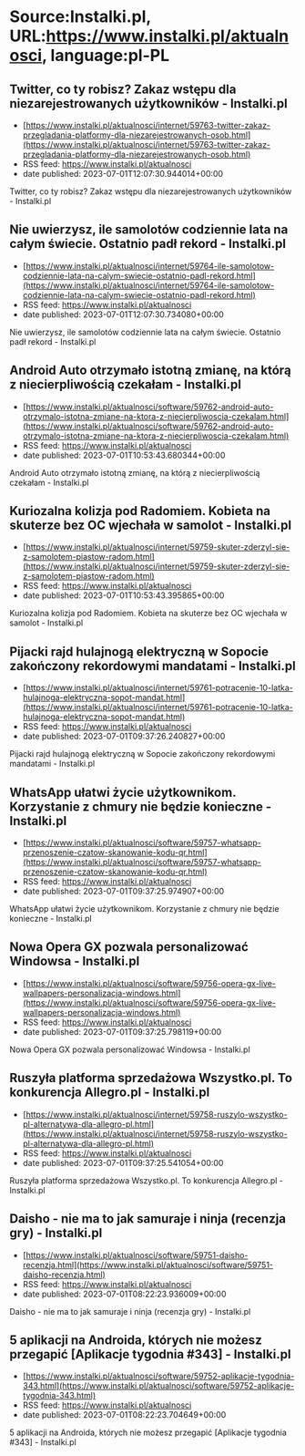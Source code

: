 # Source:Instalki.pl, URL:https://www.instalki.pl/aktualnosci, language:pl-PL

## Twitter, co ty robisz? Zakaz wstępu dla niezarejestrowanych użytkowników - Instalki.pl
 - [https://www.instalki.pl/aktualnosci/internet/59763-twitter-zakaz-przegladania-platformy-dla-niezarejestrowanych-osob.html](https://www.instalki.pl/aktualnosci/internet/59763-twitter-zakaz-przegladania-platformy-dla-niezarejestrowanych-osob.html)
 - RSS feed: https://www.instalki.pl/aktualnosci
 - date published: 2023-07-01T12:07:30.944014+00:00

Twitter, co ty robisz? Zakaz wstępu dla niezarejestrowanych użytkowników - Instalki.pl

## Nie uwierzysz, ile samolotów codziennie lata na całym świecie. Ostatnio padł rekord - Instalki.pl
 - [https://www.instalki.pl/aktualnosci/internet/59764-ile-samolotow-codziennie-lata-na-calym-swiecie-ostatnio-padl-rekord.html](https://www.instalki.pl/aktualnosci/internet/59764-ile-samolotow-codziennie-lata-na-calym-swiecie-ostatnio-padl-rekord.html)
 - RSS feed: https://www.instalki.pl/aktualnosci
 - date published: 2023-07-01T12:07:30.734080+00:00

Nie uwierzysz, ile samolotów codziennie lata na całym świecie. Ostatnio padł rekord - Instalki.pl

## Android Auto otrzymało istotną zmianę, na którą z niecierpliwością czekałam - Instalki.pl
 - [https://www.instalki.pl/aktualnosci/software/59762-android-auto-otrzymalo-istotna-zmiane-na-ktora-z-niecierpliwoscia-czekalam.html](https://www.instalki.pl/aktualnosci/software/59762-android-auto-otrzymalo-istotna-zmiane-na-ktora-z-niecierpliwoscia-czekalam.html)
 - RSS feed: https://www.instalki.pl/aktualnosci
 - date published: 2023-07-01T10:53:43.680344+00:00

Android Auto otrzymało istotną zmianę, na którą z niecierpliwością czekałam - Instalki.pl

## Kuriozalna kolizja pod Radomiem. Kobieta na skuterze bez OC wjechała w samolot - Instalki.pl
 - [https://www.instalki.pl/aktualnosci/internet/59759-skuter-zderzyl-sie-z-samolotem-piastow-radom.html](https://www.instalki.pl/aktualnosci/internet/59759-skuter-zderzyl-sie-z-samolotem-piastow-radom.html)
 - RSS feed: https://www.instalki.pl/aktualnosci
 - date published: 2023-07-01T10:53:43.395865+00:00

Kuriozalna kolizja pod Radomiem. Kobieta na skuterze bez OC wjechała w samolot - Instalki.pl

## Pijacki rajd hulajnogą elektryczną w Sopocie zakończony rekordowymi mandatami - Instalki.pl
 - [https://www.instalki.pl/aktualnosci/internet/59761-potracenie-10-latka-hulajnoga-elektryczna-sopot-mandat.html](https://www.instalki.pl/aktualnosci/internet/59761-potracenie-10-latka-hulajnoga-elektryczna-sopot-mandat.html)
 - RSS feed: https://www.instalki.pl/aktualnosci
 - date published: 2023-07-01T09:37:26.240827+00:00

Pijacki rajd hulajnogą elektryczną w Sopocie zakończony rekordowymi mandatami - Instalki.pl

## WhatsApp ułatwi życie użytkownikom. Korzystanie z chmury nie będzie konieczne - Instalki.pl
 - [https://www.instalki.pl/aktualnosci/software/59757-whatsapp-przenoszenie-czatow-skanowanie-kodu-qr.html](https://www.instalki.pl/aktualnosci/software/59757-whatsapp-przenoszenie-czatow-skanowanie-kodu-qr.html)
 - RSS feed: https://www.instalki.pl/aktualnosci
 - date published: 2023-07-01T09:37:25.974907+00:00

WhatsApp ułatwi życie użytkownikom. Korzystanie z chmury nie będzie konieczne - Instalki.pl

## Nowa Opera GX pozwala personalizować Windowsa - Instalki.pl
 - [https://www.instalki.pl/aktualnosci/software/59756-opera-gx-live-wallpapers-personalizacja-windows.html](https://www.instalki.pl/aktualnosci/software/59756-opera-gx-live-wallpapers-personalizacja-windows.html)
 - RSS feed: https://www.instalki.pl/aktualnosci
 - date published: 2023-07-01T09:37:25.798119+00:00

Nowa Opera GX pozwala personalizować Windowsa - Instalki.pl

## Ruszyła platforma sprzedażowa Wszystko.pl. To konkurencja Allegro.pl - Instalki.pl
 - [https://www.instalki.pl/aktualnosci/internet/59758-ruszylo-wszystko-pl-alternatywa-dla-allegro-pl.html](https://www.instalki.pl/aktualnosci/internet/59758-ruszylo-wszystko-pl-alternatywa-dla-allegro-pl.html)
 - RSS feed: https://www.instalki.pl/aktualnosci
 - date published: 2023-07-01T09:37:25.541054+00:00

Ruszyła platforma sprzedażowa Wszystko.pl. To konkurencja Allegro.pl - Instalki.pl

## Daisho - nie ma to jak samuraje i ninja (recenzja gry) - Instalki.pl
 - [https://www.instalki.pl/aktualnosci/software/59751-daisho-recenzja.html](https://www.instalki.pl/aktualnosci/software/59751-daisho-recenzja.html)
 - RSS feed: https://www.instalki.pl/aktualnosci
 - date published: 2023-07-01T08:22:23.936009+00:00

Daisho - nie ma to jak samuraje i ninja (recenzja gry) - Instalki.pl

## 5 aplikacji na Androida, których nie możesz przegapić [Aplikacje tygodnia #343] - Instalki.pl
 - [https://www.instalki.pl/aktualnosci/software/59752-aplikacje-tygodnia-343.html](https://www.instalki.pl/aktualnosci/software/59752-aplikacje-tygodnia-343.html)
 - RSS feed: https://www.instalki.pl/aktualnosci
 - date published: 2023-07-01T08:22:23.704649+00:00

5 aplikacji na Androida, których nie możesz przegapić [Aplikacje tygodnia #343] - Instalki.pl

